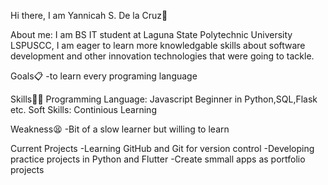  Hi there, I am Yannicah S. De  la Cruz👋

About me: I  am BS IT student at  Laguna State Polytechnic University LSPUSCC, I am eager  to learn  more  knowledgable skills about software  development and other innovation technologies that were going to tackle.

Goals📋
-to learn every  programing language

Skills🤹‍♀️
Programming  Language: Javascript
Beginner in Python,SQL,Flask etc.
Soft Skills: Continious Learning

Weakness😫
-Bit of a slow learner but willing to learn

Current Projects
-Learning GitHub and  Git for  version  control
-Developing practice  projects in  Python and Flutter
-Create smmall  apps as portfolio projects



